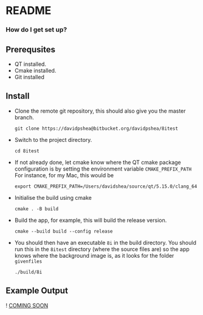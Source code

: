 # README #

### How do I get set up? ###

## Prerequsites
* QT installed.
* Cmake installed.
* Git installed

## Install
* Clone the remote git repository, this should also give you the master branch.

  `git clone https://davidpshea@bitbucket.org/davidpshea/8itest`


* Switch to the project directory.

  `cd 8itest`

* If not already done, let cmake know where the QT cmake package configuration is by setting the
environment variable `CMAKE_PREFIX_PATH`
For instance, for my Mac, this would be

  `export CMAKE_PREFIX_PATH=/Users/davidshea/source/qt/5.15.0/clang_64`

* Initialise the build using cmake

  `cmake . -B build`

* Build the app, for example, this will build the release version.

  `cmake --build build --config release`

* You should then have an executable `8i` in the build directory. You should run this in the `8itest` directory (where the source files are) so the app knows where the background image is, as it looks for the folder `givenfiles`

  `./build/8i`

## Example Output
! [COMING SOON](./givenfiles/Barbie.png "Title")
